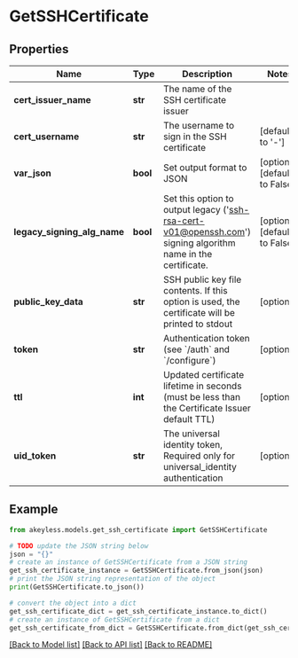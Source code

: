 # GetSSHCertificate


## Properties

Name | Type | Description | Notes
------------ | ------------- | ------------- | -------------
**cert_issuer_name** | **str** | The name of the SSH certificate issuer | 
**cert_username** | **str** | The username to sign in the SSH certificate | [default to '-']
**var_json** | **bool** | Set output format to JSON | [optional] [default to False]
**legacy_signing_alg_name** | **bool** | Set this option to output legacy (&#39;ssh-rsa-cert-v01@openssh.com&#39;) signing algorithm name in the certificate. | [optional] [default to False]
**public_key_data** | **str** | SSH public key file contents. If this option is used, the certificate will be printed to stdout | [optional] 
**token** | **str** | Authentication token (see &#x60;/auth&#x60; and &#x60;/configure&#x60;) | [optional] 
**ttl** | **int** | Updated certificate lifetime in seconds (must be less than the Certificate Issuer default TTL) | [optional] 
**uid_token** | **str** | The universal identity token, Required only for universal_identity authentication | [optional] 

## Example

```python
from akeyless.models.get_ssh_certificate import GetSSHCertificate

# TODO update the JSON string below
json = "{}"
# create an instance of GetSSHCertificate from a JSON string
get_ssh_certificate_instance = GetSSHCertificate.from_json(json)
# print the JSON string representation of the object
print(GetSSHCertificate.to_json())

# convert the object into a dict
get_ssh_certificate_dict = get_ssh_certificate_instance.to_dict()
# create an instance of GetSSHCertificate from a dict
get_ssh_certificate_from_dict = GetSSHCertificate.from_dict(get_ssh_certificate_dict)
```
[[Back to Model list]](../README.md#documentation-for-models) [[Back to API list]](../README.md#documentation-for-api-endpoints) [[Back to README]](../README.md)


